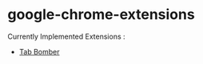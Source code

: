 # google-chrome-extensions


Currently Implemented Extensions : 

- [Tab Bomber](https://github.com/jassingh94/google-chrome-extensions/tree/master/delete-notused-tabs)
